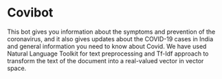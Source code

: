 # Covibot

This bot gives you information about the symptoms and prevention of the coronavirus, and it also gives updates about the COVID-19 cases in India and general information you need to know about Covid. We have used Natural Language Toolkit for text preprocessing and Tf-Idf approach to transform the text of the document into a real-valued vector in vector space.
